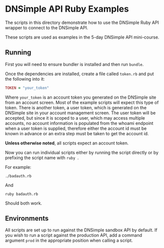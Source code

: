 # DNSimple API Ruby Examples

The scripts in this directory demonstrate how to use the DNSimple Ruby API wrapper to connect to the DNSimple API.

These scripts are used as examples in the 5-day DNSimple API mini-course.

## Running

First you will need to ensure bundler is installed and then run `bundle`.

Once the dependencies are installed, create a file called `token.rb` and put the following into it:

```ruby
TOKEN = "your_token"
```

Where `your_token` is an account token you generated on the DNSimple site from an account screen. Most of the example
scripts will expect this type of token. There is another token, a user token, which is generated on the DNSimple site
in your account management screen. The user token will be accepted, but since it is scoped to a user, which may access
multiple accounts, no account information is populated from the whoami endpoint when a user token is supplied, therefore
either the account id must be known in advance or an extra step must be taken to get the account id.

**Unless otherwise noted**, all scripts expect an account token.

Now you can run individual scripts either by running the script directly or by prefixing the script name with `ruby `.

For example:

`./badauth.rb`

And

`ruby badauth.rb`

Should both work.

## Environments

All scripts are set up to run against the DNSimple sandbox API by default. If you wish to run a script against the
production API, add a command argument `prod` in the appropriate position when calling a script.
